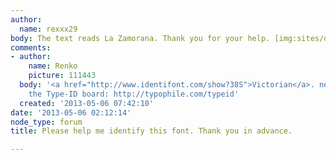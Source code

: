 ```yaml
---
author:
  name: rexxx29
body: The text reads La Zamorana. Thank you for your help. [img:sites/default/files/old-images/LaZamorana_4081.jpg]
comments:
- author:
    name: Renko
    picture: 111443
  body: '<a href="http://www.identifont.com/show?38S">Victorian</a>. next time use
    the Type-ID board: http://typophile.com/typeid'
  created: '2013-05-06 07:42:10'
date: '2013-05-06 02:12:14'
node_type: forum
title: Please help me identify this font. Thank you in advance.

---
```

